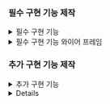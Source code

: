 ### 필수 구현 기능 제작
<details>
<summary> 필수 구현 기능 </summary>
    
    # 과제목표
    
    - 한 사람 당 본인을 대표할 수 있는 이미지를 필요한 만큼 준비해주세요.
    - 모든 카드 매칭 성공 시, 팀원들의 이름 및 사진 한 눈에 보여주기 / 실패 시 실패를 알리는 문구 노출
    - 추가 기능 구현을 살펴보고 게임에 여러 요소를 더하여 우리만의 게임을 제작해봅시다.
    
    # 역할분담
    
    1. 이준영 : StartScene, Audio(시작 화면, 화면 전환)
    2. 한예준 : Card (랜덤 이미지 삽입)
    3. 최홍진 : UI (시간 측정, 게임 종료 UI)
    4. 송치웅 : GameManager (게임 진행에 필요한 C# 작성)
    5. 윤지민 : Board (카드 랜덤 배치 및 뒤집기, 파괴)

</details>

<details>
<summary> 필수 구현 기능 와이어 프레임 </summary>
    
    ![샘플 이미지](https://raw.githubusercontent.com/github/explore/main/topics/github/github.png)

</details>




### 추가 구현 기능 제작
<details>
<summary> 추가 구현 기능 </summary>
    
    # 1. 추가 구현 기능 기획
    
    - 난이도 시스템 구현
        - 1스테이지: 12장 (3x4)
        - 2스테이지: 16장 (4x4)
        - 3스테이지: 20장 (5x4)
        - 히든 스테이지: 20장 (5x4), 중간에 화면 가리는 오브젝트 출현
    - 스테이지 클리어 시 아바타 및 사진 UI표시
    - 기존 클리어 UI → 히든 스테이지 클리어 UI로 변경
    - 게임 연출 추가
    - 각종 행동에 사운드 삽입
    
    # 2. 역할분담
    
    ### 2-1. 게임에 필요한 매니저 생성
    
    **게임 매니저 추가기능 작성 (송치웅)**
    
    - 난이도 시스템 추가 (정보 값을 저장하여 다른 씬으로 전달)
    - 각 스테이지에 60초 시간 제한 추가
    - 게임 오버 시 점수와 스테이지 표기 추가
    
    **버튼 매니저 추가 (이준영)**
    
    - 스테이지 이동 버튼, 게임 재시작 버튼 등 일괄 관리
    
    **사운드 매니저 추가 (이준영)**
    
    - 카드를 클릭하거나 뒤집을 때, 게임이 시작될 때, 진행 중 성공 또는 실패 시 효과음을 삽입
    - 타이머 시간이 촉박할 때, 게이머에게 경고하는 배경 음악으로 변경
    
    ### 2-2. 게임에 연출 (한예준)
    
    **카드가 뒤집어지는 모습을 애니메이션으로 추가**
    
    - 카드를 클릭했을 때 애니메이션으로 Y축을 180도 회전
    - 두 카드의 사진이 서로 같을 시 회전하며 소멸하는 애니메이션 추가
    - 두 카드의 사진이 서로 다를 시
    
    ### 2-3. 스테이지 or 난이도 추가하기 **(윤지민)**
    
    **카드의 개수가 늘어난 더 어려운 스테이지 구현**
    
    - 난이도 변수를 가져와 1줄씩 추가
    - 1스테이지: 12장 (3×4) 이준영님 사진추가
    - 2스테이지: 16장 (4×4) 한예준님, 윤지민님 사진추가
    - 3스테이지: 20장 (5×4) 최홍진님, 송치웅님 사진추가
    
    **스테이지 선택, 구분 가능한 화면 제작 (최홍진)**
    
    - 와이어 프레임 기반으로 UI제작
    
    ### **2-4.히든 스테이지 구현하기**
    
    **해금 조건  : 스테이지3을 20초 이상 남기고 클리어 (이준영)**
    
    - 3스테이지 클리어시 20초 조건을 확인하여 만족 못할시 난이도 변수값 - / 만족시 해금
    
    **기본 베이스 스테이지 3에 중간 중간에 화면을 가리는 오브젝트 출현. (최홍진)**
    
    - 잉크(커지고 점점 사라지는 효과)프리팹 생성

</details>

<details>
- 추가 구현 기능 와이어 프레임
    
    ![image (1)](https://github.com/user-attachments/assets/9bce4bca-68ec-476e-b479-f991524d396f)

    https://www.figma.com/board/kqfsLfo242uS1RmSHz0248/Welcome-to-FigJam?node-id=0-1&p=f&t=LT1XHxGTUypk7tS4-0

</details>


























